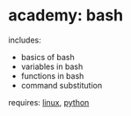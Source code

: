 # academy: bash

includes:
- basics of bash
- variables in bash
- functions in bash
- command substitution

requires: [linux](./linux.md), [python](./python.md)
